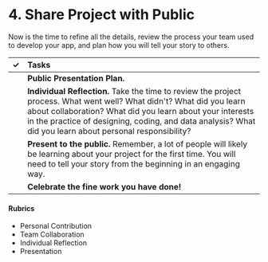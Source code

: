 # 4. Share Project with Public

Now is the time to refine all the details, review the process your team used to develop your app, and plan how you will tell your story to others.

| ✓ | Tasks |
| :---: | :--- |
|  | **Public Presentation Plan.** |
|  | **Individual Reflection.** Take the time to review the project process. What went well? What didn't? What did you learn about collaboration? What did you learn about your interests in the practice of designing, coding, and data analysis? What did you learn about personal responsibility? |
|  | **Present to the public.** Remember, a lot of people will likely be learning about your project for the first time. You will need to tell your story from the beginning in an engaging way. |
|  | **Celebrate the fine work you have done!** |

#### Rubrics

* Personal Contribution
* Team Collaboration
* Individual Reflection
* Presentation

